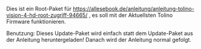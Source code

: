 Dies ist ein Root-Paket für https://allesebook.de/anleitung/anleitung-tolino-vision-4-hd-root-zugriff-94665/ , es soll mit der Aktuellsten Tolino Firmware funktionieren.

Benutzung: Dieses Update-Paket wird einfach statt dem Update-Paket aus der Anleitung heruntergeladen! Danach wird der Anleitung normal gefolgt.
